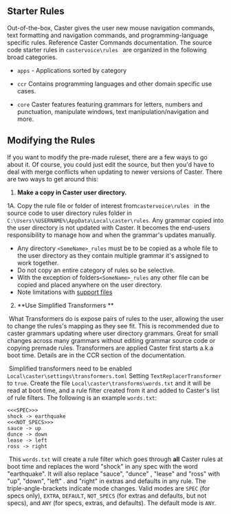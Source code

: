 ## Starter Rules

Out-of-the-box, Caster gives the user new mouse navigation commands, text formatting and navigation commands, and programming-language specific rules. Reference Caster Commands documentation. The source code starter rules in `castervoice\rules `  are organized in the following broad categories.

- `apps` - Applications sorted by category

- `ccr` Contains programming languages and other domain specific use cases.

- `core` Caster features featuring grammars for letters, numbers and punctuation, manipulate windows, text manipulation/navigation and more.

## Modifying the Rules

If you want to modify the pre-made ruleset, there are a few ways to go about it. Of course, you could just edit the source, but then you'd have to deal with merge conflicts when updating to newer versions of Caster. There are two ways to get around this:

1. **Make a copy in Caster user directory.** 

1A. Copy the rule file or folder of interest from`castervoice\rules ` in the source code to user directory rules folder in `C:\Users\%USERNAME%\AppData\Local\caster\rules`. Any grammar copied into the user directory is not updated with Caster. It becomes the end-users responsibility to manage how and when the grammar's updates manually.

- Any directory `<SomeName>_rules` must be to be copied as a whole file to the user directory as they contain multiple grammar it's assigned to work together.
- Do not copy an entire category of rules so be selective.
- With the exception of folders`<SomeName>_rules` any other file can be copied and placed anywhere on the user directory.
- Note limitations with [support files](https://github.com/dictation-toolbox/Caster/issues/711)

2. **Use Simplified Transformers ** 

​	What Transformers do is expose pairs of rules to the user, allowing the user to change the rules's mapping as they see fit. This is recommended due to caster grammars updating where user directory grammars. Great for small changes across many grammars without editing grammar source code or copying premade rules.  Transformers are applied Caster first starts a.k.a boot time. Details are in the CCR section of the documentation.

​	Simplified transformers need to be enabled `Local\caster\settings\transformers.toml` Setting `TextReplacerTransformer ` to `true`. Create the file `Local\caster\transforms\words.txt` and it will be read at boot time, and a rule filter created from it and added to Caster's list of rule filters. The following is an example `words.txt`:

```
<<<SPEC>>>
shock -> earthquake
<<<NOT_SPECS>>>
sauce -> up
dunce -> down
lease -> left
ross -> right
```

​	This `words.txt` will create a rule filter which goes through **all** Caster rules at boot time and replaces the word "shock" in any spec with the word "earthquake". It will also replace "sauce", "dunce" , "lease" and "ross"  with "up", "down", "left" . and "right" in extras and defaults in any rule. The triple-angle-brackets indicate mode changes. Valid modes are `SPEC` (for specs only), `EXTRA`, `DEFAULT`, `NOT_SPECS` (for extras and defaults, but not specs), and `ANY` (for specs, extras, and defaults). The default mode is `ANY`.